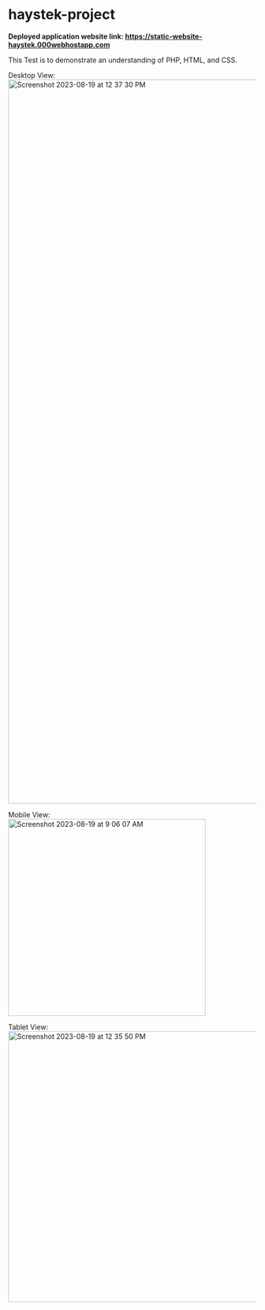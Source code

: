 # haystek-project
**Deployed application website link: https://static-website-haystek.000webhostapp.com**

This Test is to demonstrate an understanding of PHP, HTML, and CSS.

Desktop View:
\
<img width="1470" alt="Screenshot 2023-08-19 at 12 37 30 PM" src="https://github.com/Rohit-Masiwal/haystek-static-website/assets/88874168/616a8055-ee8b-44fb-a569-633b4b61dce9">


Mobile View:
\
<img width="400" alt="Screenshot 2023-08-19 at 9 06 07 AM" src="https://github.com/Rohit-Masiwal/haystek-static-website/assets/88874168/d2c7b56d-a1a1-47a1-ab4a-04cb0c786c04">

Tablet View:
\
<img width="550" alt="Screenshot 2023-08-19 at 12 35 50 PM" src="https://github.com/Rohit-Masiwal/haystek-static-website/assets/88874168/88c192bf-ae1c-4141-8ad1-03c998ac797a">
